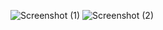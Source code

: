 ![Screenshot (1)](https://user-images.githubusercontent.com/113058566/225348989-290531b7-f488-4b81-beae-96733100cbe8.png)
![Screenshot (2)](https://user-images.githubusercontent.com/113058566/225349298-26756883-a187-46e4-9afa-d074cae0cdef.png)
